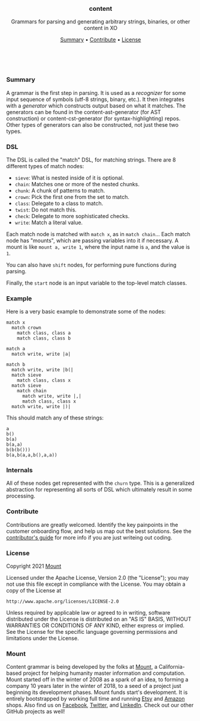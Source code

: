 
<br/>
<br/>
<br/>
<br/>
<br/>
<br/>
<br/>

<h3 align='center'>content</h3>
<p align='center'>
  Grammars for parsing and generating arbitrary strings, binaries, or other content in XO
</p>

<p align='center'>
  <a href='#summary'>Summary</a> •
  <a href='#contribute'>Contribute</a> •
  <a href='#license'>License</a>
</p>

<br/>
<br/>
<br/>

### Summary

A grammar is the first step in parsing. It is used as a _recognizer_ for some input sequence of symbols (utf-8 strings, binary, etc.). It then integrates with a _generator_ which constructs output based on what it matches. The generators can be found in the content-ast-generator (for AST construction) or content-cst-generator (for syntax-highlighting) repos. Other types of generators can also be constructed, not just these two types.

### DSL

The DSL is called the "match" DSL, for matching strings. There are 8 different types of match nodes:

- `sieve`: What is nested inside of it is optional.
- `chain`: Matches one or more of the nested chunks.
- `chunk`: A chunk of patterns to match.
- `crown`: Pick the first one from the set to match.
- `class`: Delegate to a class to match.
- `twist`: Do not match this.
- `check`: Delegate to more sophisticated checks.
- `write`: Match a literal value.

Each match node is matched with `match x`, as in `match chain`... Each match node has "mounts", which are passing variables into it if necessary. A mount is like `mount a, write 1`, where the input name is `a`, and the value is `1`.

You can also have `shift` nodes, for performing pure functions during parsing.

Finally, the `start` node is an input variable to the top-level match classes.

### Example

Here is a very basic example to demonstrate some of the nodes:

```
match x
  match crown
    match class, class a
    match class, class b

match a
  match write, write |a|

match b
  match write, write |b(|
  match sieve
    match class, class x
  match sieve
    match chain
      match write, write |,|
      match class, class x
  match write, write |)|
```

This should match any of these strings:

```
a
b()
b(a)
b(a,a)
b(b(b()))
b(a,b(a,a,b(),a,a))
```

### Internals

All of these nodes get represented with the `churn` type. This is a generalized abstraction for representing all sorts of DSL which ultimately result in some processing.

### Contribute

Contributions are greatly welcomed. Identify the key painpoints in the customer onboarding flow, and help us map out the best solutions. See the [contributor's guide](https://github.com/mountbuild/write/blob/build/contributing.md) for more info if you are just writeing out coding.

### License

Copyright 2021 <a href='https://mount.build'>Mount</a>

Licensed under the Apache License, Version 2.0 (the "License");
you may not use this file except in compliance with the License.
You may obtain a copy of the License at

    http://www.apache.org/licenses/LICENSE-2.0

Unless required by applicable law or agreed to in writing, software
distributed under the License is distributed on an "AS IS" BASIS,
WITHOUT WARRANTIES OR CONDITIONS OF ANY KIND, either express or implied.
See the License for the specific language governing permissions and
limitations under the License.

### Mount

Content grammar is being developed by the folks at [Mount](https://mount.build), a California-based project for helping humanity master information and computation. Mount started off in the winter of 2008 as a spark of an idea, to forming a company 10 years later in the winter of 2018, to a seed of a project just beginning its development phases. Mount funds start's development. It is entirely bootstrapped by working full time and running [Etsy](https://etsy.com/shop/mountbuild) and [Amazon](https://www.amazon.com/s?rh=p_27%3AMount+Build) shops. Also find us on [Facebook](https://www.facebook.com/mountbuild), [Twitter](https://twitter.com/mountbuild), and [LinkedIn](https://www.linkedin.com/company/mountbuild). Check out our other GitHub projects as well!

<br/>
<br/>
